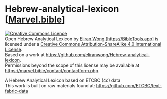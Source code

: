 # Hebrew-analytical-lexicon [<a href="https://marvel.bible/" target="_blank">Marvel.bible</a>]

<a rel="license" href="http://creativecommons.org/licenses/by-sa/4.0/"><img alt="Creative Commons Licence" style="border-width:0" src="https://i.creativecommons.org/l/by-sa/4.0/88x31.png" /></a><br /><span xmlns:dct="http://purl.org/dc/terms/" property="dct:title">Open Hebrew Analytical Lexicon</span> by <a xmlns:cc="http://creativecommons.org/ns#" href="https://bibletools.app" property="cc:attributionName" rel="cc:attributionURL">Eliran Wong [https://BibleTools.app]</a> is licensed under a <a rel="license" href="http://creativecommons.org/licenses/by-sa/4.0/">Creative Commons Attribution-ShareAlike 4.0 International License</a>.<br />Based on a work at <a xmlns:dct="http://purl.org/dc/terms/" href="https://github.com/eliranwong/Hebrew-analytical-lexicon" rel="dct:source">https://github.com/eliranwong/Hebrew-analytical-lexicon</a>.<br />Permissions beyond the scope of this license may be available at <a xmlns:cc="http://creativecommons.org/ns#" href="https://marvel.bible/contact/contactform.php" rel="cc:morePermissions">https://marvel.bible/contact/contactform.php</a>.

A Hebrew Analytical Lexicon based on ETCBC (4c) data<br />
This work is built on raw materials found at: https://github.com/ETCBC/text-fabric-data
